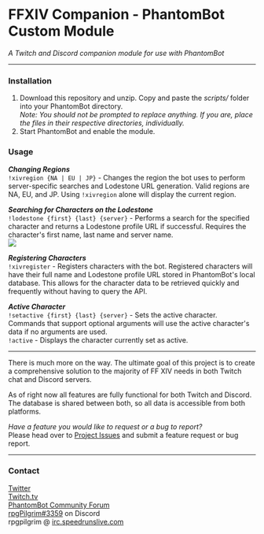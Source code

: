 # FFXIV Companion - PhantomBot Custom Module  

*A Twitch and Discord companion module for use with PhantomBot*  

---

### Installation

1. Download this repository and unzip. Copy and paste the *scripts/* folder into your PhantomBot directory.  
*Note: You should not be prompted to replace anything. If you are, place the files in their respective directories, individually.*
2. Start PhantomBot and enable the module.

### Usage

***Changing Regions***  
`!xivregion {NA | EU | JP}` - Changes the region the bot uses to perform server-specific searches and Lodestone URL generation. Valid regions are NA, EU, and JP. Using `!xivregion` alone will display the current region.  

***Searching for Characters on the Lodestone***  
`!lodestone {first} {last} {server}` - Performs a search for the specified character and returns a Lodestone profile URL if successful. Requires the character's first name, last name and server name.  
![](https://i.imgur.com/pJVhXk4.png)

***Registering Characters***  
`!xivregister` - Registers characters with the bot. Registered characters will have their full name and Lodestone profile URL stored in PhantomBot's local database. This allows for the character data to be retrieved quickly and frequently without having to query the API.

***Active Character***  
`!setactive {first} {last} {server}` - Sets the active character. Commands that support optional arguments will use the active character's data if no arguments are used.  
`!active` - Displays the character currently set as active.

---  

There is much more on the way. The ultimate goal of this project is to create a comprehensive solution to the majority of FF XIV needs in both Twitch chat and Discord servers.  

As of right now all features are fully functional for both Twitch and Discord. The database is shared between both, so all data is accessible from both platforms.

*Have a feature you would like to request or a bug to report?*  
Please head over to [Project Issues](https://github.com/onigiri070/FFXIV-Companion/issues) and submit a feature request or bug report.

---

### Contact  
[Twitter](https://twitter.com/rpgpilgrim)  
[Twitch.tv](https://twitch.tv/rpgpilgrim)  
[PhantomBot Community Forum](https://community.phantom.bot/u/unrealcroissant)  
[rpgPilgrim#3359](https://discordapp.com/) on Discord  
rpgpilgrim @ [irc.speedrunslive.com](http://www.speedrunslive.com/channel/)
